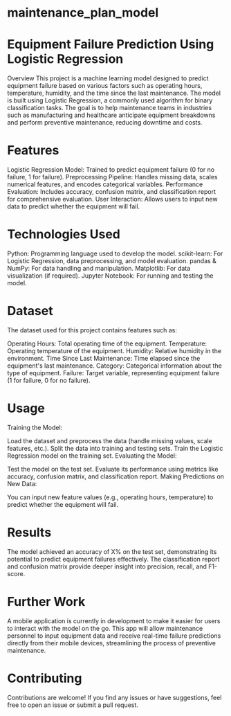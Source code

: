 # maintenance_plan_model

# Equipment Failure Prediction Using Logistic Regression
Overview
This project is a machine learning model designed to predict equipment failure based on various factors such as operating hours, temperature, humidity, and the time since the last maintenance. The model is built using Logistic Regression, a commonly used algorithm for binary classification tasks. The goal is to help maintenance teams in industries such as manufacturing and healthcare anticipate equipment breakdowns and perform preventive maintenance, reducing downtime and costs.

# Features
Logistic Regression Model: Trained to predict equipment failure (0 for no failure, 1 for failure).
Preprocessing Pipeline: Handles missing data, scales numerical features, and encodes categorical variables.
Performance Evaluation: Includes accuracy, confusion matrix, and classification report for comprehensive evaluation.
User Interaction: Allows users to input new data to predict whether the equipment will fail.

# Technologies Used
Python: Programming language used to develop the model.
scikit-learn: For Logistic Regression, data preprocessing, and model evaluation.
pandas & NumPy: For data handling and manipulation.
Matplotlib: For data visualization (if required).
Jupyter Notebook: For running and testing the model.

# Dataset
The dataset used for this project contains features such as:

Operating Hours: Total operating time of the equipment.
Temperature: Operating temperature of the equipment.
Humidity: Relative humidity in the environment.
Time Since Last Maintenance: Time elapsed since the equipment's last maintenance.
Category: Categorical information about the type of equipment.
Failure: Target variable, representing equipment failure (1 for failure, 0 for no failure).

# Usage
Training the Model:

Load the dataset and preprocess the data (handle missing values, scale features, etc.).
Split the data into training and testing sets.
Train the Logistic Regression model on the training set.
Evaluating the Model:

Test the model on the test set.
Evaluate its performance using metrics like accuracy, confusion matrix, and classification report.
Making Predictions on New Data:

You can input new feature values (e.g., operating hours, temperature) to predict whether the equipment will fail.


# Results
The model achieved an accuracy of X% on the test set, demonstrating its potential to predict equipment failures effectively. The classification report and confusion matrix provide deeper insight into precision, recall, and F1-score.

# Further Work
A mobile application is currently in development to make it easier for users to interact with the model on the go. This app will allow maintenance personnel to input equipment data and receive real-time failure predictions directly from their mobile devices, streamlining the process of preventive maintenance.

# Contributing
Contributions are welcome! If you find any issues or have suggestions, feel free to open an issue or submit a pull request.
